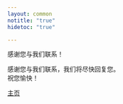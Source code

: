 ```yaml
---
layout: common
notitle: "true"
hidetoc: "true"

---
```


<div id="background">
    <div class="main1"></div><div class="small1"></div><div class="small2"></div><div class="small3"></div><div class="small4"></div>
</div>
<div id="contact-us-thanks" class="center">
    <div class="thanks-content">
        <p class="thank-you">感谢您与我们联系！</p>
        <p>感谢您与我们联系，我们将尽快回复您。<br>祝您愉快！</p>
        <a class="homepage" href="/">主页</a>
    </div>
</div>
<script type="text/javascript">
    jqueryDefer(function () {
       $( document ).ready(function() {
             $('#contact-us-thanks').addClass("opened");
             $('#background').addClass("opened");
       });
    });
</script>